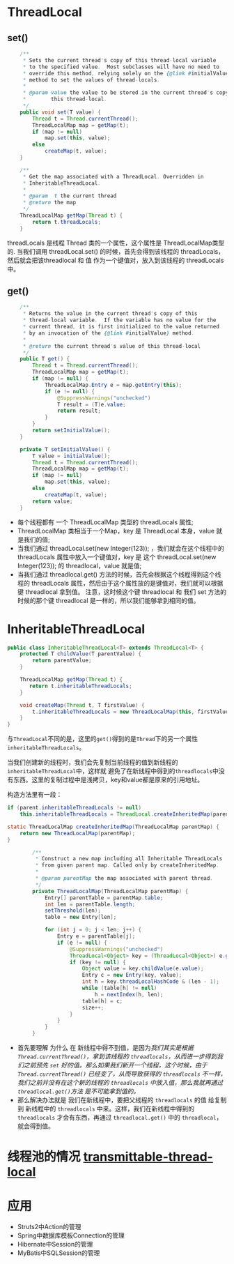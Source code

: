 # ThreadLocal
## set()
```java
    /**
     * Sets the current thread's copy of this thread-local variable
     * to the specified value.  Most subclasses will have no need to
     * override this method, relying solely on the {@link #initialValue}
     * method to set the values of thread-locals.
     *
     * @param value the value to be stored in the current thread's copy of
     *        this thread-local.
     */
    public void set(T value) {
        Thread t = Thread.currentThread();
        ThreadLocalMap map = getMap(t);
        if (map != null)
            map.set(this, value);
        else
            createMap(t, value);
    }
```

```java
    /**
     * Get the map associated with a ThreadLocal. Overridden in
     * InheritableThreadLocal.
     *
     * @param  t the current thread
     * @return the map
     */
    ThreadLocalMap getMap(Thread t) {
        return t.threadLocals;
    }
```

threadLocals 是线程 Thread 类的一个属性，这个属性是 ThreadLocalMap类型的.
当我们调用 threadLocal.set() 的时候，首先会得到该线程的 threadLocals，
然后就会把该threadlocal 和 值 作为一个键值对，放入到该线程的 threadLocals 中。

## get()
```java
    /**
     * Returns the value in the current thread's copy of this
     * thread-local variable.  If the variable has no value for the
     * current thread, it is first initialized to the value returned
     * by an invocation of the {@link #initialValue} method.
     *
     * @return the current thread's value of this thread-local
     */
    public T get() {
        Thread t = Thread.currentThread();
        ThreadLocalMap map = getMap(t);
        if (map != null) {
            ThreadLocalMap.Entry e = map.getEntry(this);
            if (e != null) {
                @SuppressWarnings("unchecked")
                T result = (T)e.value;
                return result;
            }
        }
        return setInitialValue();
    }
```

```java
    private T setInitialValue() {
        T value = initialValue();
        Thread t = Thread.currentThread();
        ThreadLocalMap map = getMap(t);
        if (map != null)
            map.set(this, value);
        else
            createMap(t, value);
        return value;
    }
```

* 每个线程都有 一个 ThreadLocalMap 类型的 threadLocals 属性;
* ThreadLocalMap 类相当于一个Map，key 是 ThreadLocal 本身，value 就是我们的值;
* 当我们通过 threadLocal.set(new Integer(123)); ，我们就会在这个线程中的 threadLocals 属性中放入一个键值对，key 是 这个 threadLocal.set(new Integer(123)); 的 threadlocal，value 就是值;
* 当我们通过 threadlocal.get() 方法的时候，首先会根据这个线程得到这个线程的 threadLocals 属性，然后由于这个属性放的是键值对，我们就可以根据键 threadlocal 拿到值。 注意，这时候这个键 threadlocal 和 我们 set 方法的时候的那个键 threadlocal 是一样的，所以我们能够拿到相同的值。

# InheritableThreadLocal
```java
public class InheritableThreadLocal<T> extends ThreadLocal<T> {
    protected T childValue(T parentValue) {
        return parentValue;
    }

    ThreadLocalMap getMap(Thread t) {
       return t.inheritableThreadLocals;
    }

    void createMap(Thread t, T firstValue) {
        t.inheritableThreadLocals = new ThreadLocalMap(this, firstValue);
    }
}
```
与`ThreadLocal`不同的是，这里的`get()`得到的是`Thread`下的另一个属性`inheritableThreadLocals`。

当我们创建新的线程时，我们会先复制当前线程的值到新线程的`inheritableThreadLocal`中，这样就
避免了在新线程中得到的`threadlocals`中没有东西。这里的复制过程中是浅拷贝，key和value都是原来的引用地址。


构造方法里有一段：
```java
if (parent.inheritableThreadLocals != null)
    this.inheritableThreadLocals = ThreadLocal.createInheritedMap(parent.inheritableThreadLocals);
```
```java
static ThreadLocalMap createInheritedMap(ThreadLocalMap parentMap) {
    return new ThreadLocalMap(parentMap);
}

        /**
         * Construct a new map including all Inheritable ThreadLocals
         * from given parent map. Called only by createInheritedMap.
         *
         * @param parentMap the map associated with parent thread.
         */
        private ThreadLocalMap(ThreadLocalMap parentMap) {
            Entry[] parentTable = parentMap.table;
            int len = parentTable.length;
            setThreshold(len);
            table = new Entry[len];

            for (int j = 0; j < len; j++) {
                Entry e = parentTable[j];
                if (e != null) {
                    @SuppressWarnings("unchecked")
                    ThreadLocal<Object> key = (ThreadLocal<Object>) e.get();
                    if (key != null) {
                        Object value = key.childValue(e.value);
                        Entry c = new Entry(key, value);
                        int h = key.threadLocalHashCode & (len - 1);
                        while (table[h] != null)
                            h = nextIndex(h, len);
                        table[h] = c;
                        size++;
                    }
                }
            }
        }
```

* 首先要理解 为什么 在 新线程中得不到值，是因为*我们其实是根据 `Thread.currentThread()`，拿到该线程的 `threadlocals`，从而进一步得到我们之前预先 `set` 好的值。那么如果我们新开一个线程，这个时候，由于 `Thread.currentThread()` 已经变了，从而导致获得的 `threadlocals` 不一样，我们之前并没有在这个新的线程的 `threadlocals` 中放入值，那么我就再通过 `threadlocal.get()`方法 是不可能拿到值的。*
* 那么解决办法就是 我们在新线程中，要把父线程的 `threadlocals` 的值 给复制到 新线程中的 `threadlocals` 中来。这样，我们在新线程中得到的 `threadlocals` 才会有东西，再通过 `threadlocal.get()` 中的 `threadlocal`，就会得到值。

# 线程池的情况 [transmittable-thread-local](https://github.com/alibaba/transmittable-thread-local)


# 应用

* Struts2中Action的管理
* Spring中数据库模板Connection的管理
* Hibernate中Session的管理
* MyBatis中SQLSession的管理
